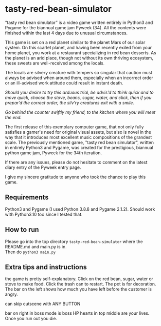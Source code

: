 # tasty-red-bean-simulator
“tasty red bean simulator” is a video game written entirely in Python3 and Pygame for the biannual game jam Pyweek (34). All the contents were finished within the last 4 days due to unusual circumstances.

This game is set on a red planet similar to the planet Mars of our solar system. On this scarlet planet, and having been recently exiled from your home planet, you work at a restaurant specializing in red bean desserts. As the planet is an arid place, though not without its own thriving ecosystem, these sweets are well-received among the locals.

The locals are silvery creature with tempers so singular that caution must always be advised when around them, especially when an incorrect order or an ill-advised work attitude could result in instant death.

*Should you desire to try this arduous trial,*
*be advis’d to think quick and to move quick,*
*choose the stove, beans, sugar, water, and click,*
*then if you prepar’d the correct order,*
*the silv’ry creatures exit with a smile.*

*Go behind the counter swiftly my friend,*
*to the kitchen where you will meet the end.*


The first release of this exemplary computer game, that not only fully satisfies a gamer's need for original visual assets, but also is novel in the way that it introduces most excellent music compositions of the grandest scale. The previously mentioned game, "tasty red bean simulator", written in entirely Python3 and Pygame, was created for the prestigious, biannual python game jam, Pyweek for the 34th iteration.

If there are any issues, please do not hesitate to comment on the latest diary entry of the Pyweek entry page.

I give my sincere gratitude to anyone who took the chance to play this game.

## Requirements
Python3 and Pygame (I used Python 3.8.8 and Pygame 2.1.2).
Should work with Python3.10 too since I tested that.

## How to run
Please go into the top directory ```tasty-red-bean-simulator``` where the README.md and main.py is in. <br />
Then do ```python3 main.py```

## Extra tips and instructions
the game is pretty self-explanatory. Click on the red bean, sugar, water or stove to make food. Click the trash can to restart. The pot is for decoration.
The bar on the left shows how much you have left before the customer is angry.

can skip cutscene with ANY BUTTON

bar on right in boss mode is boss HP
hearts in top middle are your lives. Once you run out you die.